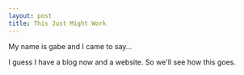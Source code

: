 ```yaml
---
layout: post
title: This Just Might Work
---
```

My name is gabe and I came to say…

I guess I have a blog now and a website. So we'll see how this goes.